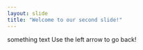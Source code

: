 ```yaml
---
layout: slide
title: "Welcome to our second slide!"
---
```

something text
Use the left arrow to go back!
